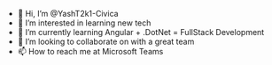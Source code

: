 - 👋 Hi, I’m @YashT2k1-Civica
- 👀 I’m interested in learning new tech
- 🌱 I’m currently learning Angular + .DotNet = FullStack Development
- 💞️ I’m looking to collaborate on with a great team
- 📫 How to reach me at Microsoft Teams

<!---
YashT2k1-Civica/YashT2k1-Civica is a ✨ special ✨ repository because its `README.md` (this file) appears on your GitHub profile.
You can click the Preview link to take a look at your changes.
--->
